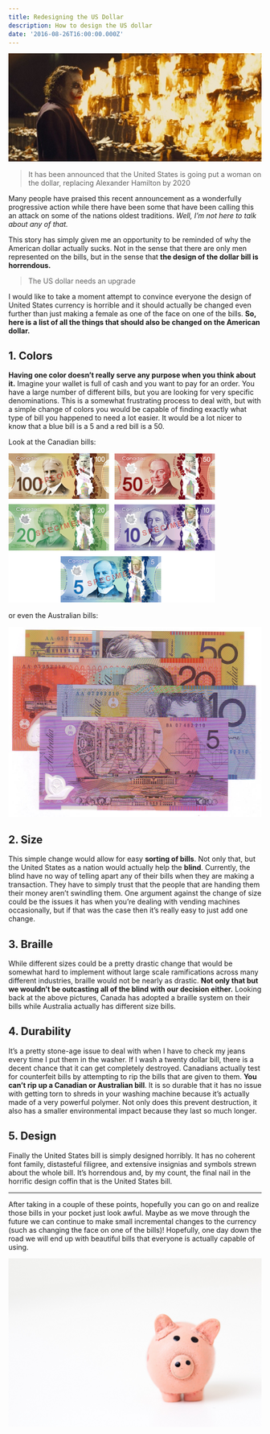 ```yaml
---
title: Redesigning the US Dollar
description: How to design the US dollar
date: '2016-08-26T16:00:00.000Z'
---
```


![Joker Burning Money](./joker-burning-money.jpeg)

> It has been announced that the United States is going put a woman on the dollar,
> replacing Alexander Hamilton by 2020

Many people have praised this recent announcement as a wonderfully progressive action while there have been some that have been calling this an attack on some of the nations oldest traditions. _Well, I’m not here to talk about any of that._

This story has simply given me an opportunity to be reminded of why the American dollar actually sucks. Not in the sense that there are only men represented on the bills, but in the sense that **the design of the dollar bill is horrendous.**

> The US dollar needs an upgrade

I would like to take a moment attempt to convince everyone the design of United States currency is horrible and it should actually be changed even further than just making a female as one of the face on one of the bills. **So, here is a list of all the things that should also be changed on the American dollar.**

## 1. Colors

**Having one color doesn’t really serve any purpose when you think about it.** Imagine your wallet is full of cash and you want to pay for an order. You have a large number of different bills, but you are looking for very specific denominations. This is a somewhat frustrating process to deal with, but with a simple change of colors you would be capable of finding exactly what type of bill you happened to need a lot easier. It would be a lot nicer to know that a blue bill is a 5 and a red bill is a 50.

Look at the Canadian bills:

![Canadian Bills](./canadian-bills.png)

<!-- _Colors help us differentiate our bills_ -->

or even the Australian bills:

![Australian Bills](./australian-bills.jpeg)

## 2. Size

This simple change would allow for easy **sorting of bills**. Not only that, but the United States as a nation would actually help the **blind**. Currently, the blind have no way of telling apart any of their bills when they are making a transaction. They have to simply trust that the people that are handing them their money aren’t swindling them. One argument against the change of size could be the issues it has when you’re dealing with vending machines occasionally, but if that was the case then it’s really easy to just add one change.

## 3. Braille

While different sizes could be a pretty drastic change that would be somewhat hard to implement without large scale ramifications across many different industries, braille would not be nearly as drastic. **Not only that but we wouldn’t be outcasting all of the blind with our decision either.** Looking back at the above pictures, Canada has adopted a braille system on their bills while Australia actually has different size bills.

## 4. Durability

It’s a pretty stone-age issue to deal with when I have to check my jeans every time I put them in the washer. If I wash a twenty dollar bill, there is a decent chance that it can get completely destroyed. Canadians actually test for counterfeit bills by attempting to rip the bills that are given to them. **You can’t rip up a Canadian or Australian bill**. It is so durable that it has no issue with getting torn to shreds in your washing machine because it’s actually made of a very powerful polymer. Not only does this prevent destruction, it also has a smaller environmental impact because they last so much longer.

## 5. Design

Finally the United States bill is simply designed horribly. It has no coherent font family, distasteful filigree, and extensive insignias and symbols strewn about the whole bill. It’s horrendous and, by my count, the final nail in the horrific design coffin that is the United States bill.

<hr/>

After taking in a couple of these points, hopefully you can go on and realize those bills in your pocket just look awful. Maybe as we move through the future we can continue to make small incremental changes to the currency (such as changing the face on one of the bills)! Hopefully, one day down the road we will end up with beautiful bills that everyone is actually capable of using.

![Piggy Bank](./piggy-bank.jpeg)
